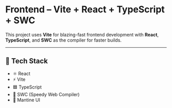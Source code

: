# Frontend – Vite + React + TypeScript + SWC

This project uses **Vite** for blazing-fast frontend development with **React**, **TypeScript**, and **SWC** as the compiler for faster builds.

---

## 🔧 Tech Stack

- ⚛️ React
- ⚡ Vite
- 🟦 TypeScript
- 🚀 SWC (Speedy Web Compiler)
- 🎨 Mantine UI 
